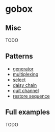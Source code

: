 # gobox

## Misc

TODO

## Patterns

- [generator](pkg/patterns/generator.go)
- [multiplexing](pkg/patterns/multiplexing.go)
- [select](pkg/patterns/selecttimeout.go)
- [daisy chain](pkg/patterns/daisychain.go)
- [quit channel](pkg/patterns/quitchannel.go)
- [restore sequence](pkg/patterns/restoreseqeunce.go)

## Full examples

TODO